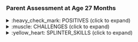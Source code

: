 
### Parent Assessment at Age 27 Months

<details><summary> :heavy_check_mark: POSITIVES (click to expand) </summary>
 
 <br>
  
 <ul>
  <li><b>Social </b>
   <ul>
    <li>Does the faint cute/fake smile at us to get what he wants</li>
    <li>Laughs well when we do tickling ("nandu urudu nari urudu")</li><li>Plays "kanum kanum"(peek-a-boo) with parents</li>
    <li>Does "pudinga pudinga"(chase) game with a neighborhood kid (we would have to say the words "pudinga pudinga")</li>
    <li>Likes father and mother cuddling/hugging</li><li>Does not flinch when other close relatives pat or hold hands</li>
   </ul>
  </li>
  <li><b>Expressive Communication </b>
   <ul>
    <li>Does manding (requesting for his needs) with 5-10 verbs and 50+ nouns (1 word or 2 words) </li>
    <li>can point and ask what he wants</li>
   </ul>
  </li>
  <li><b>Receptive Communication </b>
   <ul>
    <li>Listens and does things that he has motivation to do </li>
    <ul>
     <li> Responds to "take your (bath) tub", "Take your shoe", "bring shorts" </li>
    </ul>
   </ul>
  </li>
  <li><b>Behavioural </b>
   <ul>
    <li>Have taught him to imitate a set of "Dhuruv epidi?" (how does Dhuruv hiccup|cough|head scratch,etc.,)</li>
    <li>Does not exhibit following self-stimulatory behavior:</li>
    <ul>
     <li>No finger twirling (occassional hand flapping when seeing exciting thing is worrying!)</li>
     <li>No rocking</li>
     <li>Minimal rare and short spinning; not continuously</li>
     <li>No head banging/beating him with somthing to feel it</li>
     <li>No humming</li>
    </ul>
    <li>No routines or rituals; Quite flexible</li>
    <li>Decent adherence to virus mask (surgical or cloth)</li>
    <li>Happily sings some portions of following rhymes when happy:</li>
    <ul>
     <li>"row row row your boat"</li>
     <li>"wheels on the bus"</li>
     <li>"ants go marching" (sings this when seeing ants)</li>
     <li>and a few more</li>
    </ul><li>Not a fussy eater</li>
    <ul>
     <li>Likes corn, biscuits, banana more</li>
    </ul>
    <li>Not difficult to cut his nails</li>
    <li>Did not cry the last time a hair cut was done (was feeling uncomfortable but manageably distracted with favorite cartoon </li>
    <li>Likes & verbally asks for following TV/Video Programs</li>
    <ul>
     <li>"Peppa Pig"</li>
     <li>"Zootopia" (movie and song)</li>
     <li>"Scrat" in Ice Age franchise</li>
     <li>"cocomelon" (YouTube channel)</li>
     <li>"English sing sing" YouTube channel</li>
     <li>"kiddopedia" YouTube channel</li>
     <li>Movie songs: "Ghumar", "dol baje"</li>
     <li>says "Show pictures (of) `any_animal_or_planet_or_bird_he_likes`"</li>
     <li>says "Play `any_animal_or_bird_or_vehile` sound"</li>
    </ul>
   </ul>
  </li>
  <li><b>Motor</b>
   <ul>
    <li>No problem with fine or gross motor skills</li>
    <li>Can throw ball over head, can kick ball well</li>
    <li>Plays ball with parents (responds to throw the ball; catch the ball with some happiness/excitement)</li>
   </ul>
  </li>
 </ul>
  
</details>

<details><summary> :muscle: CHALLENGES (click to expand) </summary>
 
 <br>
 
 <ul>
  <li><b>Social Skills</b>
   <ul>
    <li>Hand-flapping when excited (especially while seeing things he likes)</li>
    <li>Screams when excited</li>
    <li>Runs in the hall for at most a few min continuously when excited while he watches his cartoon</li>
    <li>Inconsistent "Hi", "Good Bye", "Hello".</li>
    <li>Inconsistent response to name calling</li>
    <ul>
     <li>Will turn when you say "Dhuruv biscuit|corn" but ignore you otherwise</li>
     <li>Assuming he has not seen me for 1+ hours, he will look for me when I call him</li>
     <li>Ignores when he knows who the person is calling him</li>
    </ul>
    <li>Eye contact is there but intent to communicate is not there</li>
    <li>Joint attention possible on the subject of his interest</li>
    <ul>
     <li>"Hey anga paru, police car|fire|truck"</li>
    </ul>
   </ul>
  </li>
  <li><b>Expressive Communication Skills</b>
   <ul>
    <li>Says three word sentences like "brush your teeth", "wash your hands","catch the ball" but just as labels of an action</li>
    <li>Two-step dialogue difficult until it is about his favorite activity</li>
   </ul>
  </li>
  <li><b>Receptive Communication Skills</b>
   <ul>
    <li>Not able to make him follow easier instruction like "give <something> to Appa", "put it there"</li>
    <li>Difficult making him understand/calm him <br> by saying that his request will be satisfied<br>after a small activity</li>
    <li>Two-step dialogue difficult until it is about his favorite activity</li>
   </ul>
  </li>
  <li><b>Behavioural Skills</b>
   <ul>
    <li>Hand-flapping when excited (especially while seeing things he likes)</li>
    <li>Screams when excited</li>
    <li>Runs in the hall for at most a few min continuously when excited while he watches his cartoon</li>
    <li>May not "always" wait for our approval nod when doing something new</li>
    <li>Entire hand-flapping when excited (especially while seeing things he likes)</li>
    <li>Does not do pretend play</li>
    <li>Lines up cars (not so upset when we break the line)</li>
    <li>Observes the wheels of a car but also makes normal car sounds, pushes it, run on walls like regular kids I guess, etc., <br> (does not flip the car and just rotate the wheel)</li>
    <li>Collects similar looking objects (sometimes obsessed to collect everything but manageable tantrum)</li>
   </ul>
  </li>
 </ul>
  
   
</details>

<details><summary> :yellow_heart: SPLINTER_SKILLS (click to expand) </summary>

 <br>
 <ul>
  <li>Letters and Numbers</li>
  <ul>
   <li> Knows to recite A-Z (says 2-3 words for each character)</li>
   <li>1-29 (can count too),20-0(reverse)</li>
   <li>Tamil letters Aa to Akku, when prodded</li>
   <li>Can spell letters in a shop hoarding or building block (for e.g.: spells "B.A.K.E.R.Y" but does not say 'bakery' yet </li>
  </ul>
  <li>Identify main body parts, Colors, Shapes, Fruits, Vegetables, Animals, Birds (with sounds) </li>
  <ul><li> Can identify the difference between triangle, rectangle, square, pentagon; Knows "Crescent" or "cross" or "diamond"</li></ul>
  <li>Sunday to Saturday</li>
  <li>Planets of Solar System</li>
  <li>Different Vehicles</li>
  <li>Sa .. re .. .ga .. ma</li>
 </ul>
 
 
</details>

